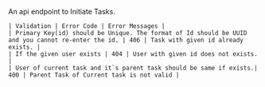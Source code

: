 An api endpoint to Initiate Tasks.

    | Validation | Error Code | Error Messages |
    | Primary Key(id) should be Unique. The format of Id should be UUID and you cannot re-enter the id. | 406 | Task with given id already exists. |
    | If the given user exists | 404 | User with given id does not exists. |
    | User of current task and it`s parent task should be same if exists.| 400 | Parent Task of Current task is not valid |